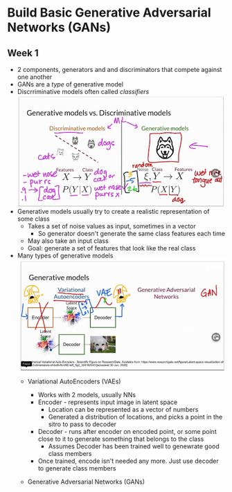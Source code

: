 # Build Basic Generative Adversarial Networks (GANs)

## Week 1
- 2 components, generators and and discriminators that compete against one another
- GANs are a _type_ of generative model
- Discrriminative models often called _classifiers_
![Generative vs Discriminative Models](./images/Gen_vs_Discr_models.png)
- Generative models usually try to create a realistic representation of some class
   - Takes a set of noise values as input, sometimes in a vector
      - So generator doesn't generate the same class features each time
   - May also take an input class
   - Goal: generate a set of features that look like the real class
- Many types of generative models
   ![VAE architecture](./images/VAE_architecture.png)
   - Variational AutoEncoders (VAEs)
       - Works with 2 models, usually NNs
       - Encoder - represents input image in latent space
          - Location can be represented as a vector of numbers
          - Generated a distribution of locations, and picks a point in the sitro to pass to decoder
       - Decoder - runs after encoder on encoded point, or some point close to it to generate
         something that belongs to the class
          - Assumes Decoder has been trained well to genewrate good class members
       - Once trained, encode isn't needed any more.  Just use decoder to generate
         class members
       
   - Generative Adversarial Networks (GANs)



